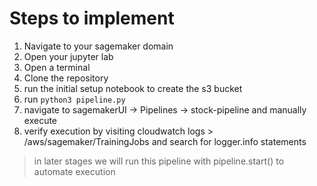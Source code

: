 # Steps to implement

1. Navigate to your sagemaker domain
2. Open your jupyter lab
3. Open a terminal
4. Clone the repository
5. run the initial setup notebook to create the s3 bucket
6. run ```python3 pipeline.py```
7. navigate to sagemakerUI -> Pipelines -> stock-pipeline and manually execute
8. verify execution by visiting cloudwatch logs > /aws/sagemaker/TrainingJobs and search for logger.info statements

> in later stages we will run this pipeline with pipeline.start() to automate execution
